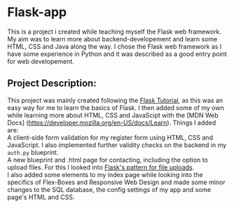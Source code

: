 # Flask-app

This is a project i created while teaching myself the Flask web framework. My aim was to learn more about backend-developement and learn some HTML, 
CSS and Java along the way. I chose the Flask web framework as I have some experience in Python and it was described as a good entry point for web developement. 


## Project Description:

This project was mainly created following the [Flask Tutorial](https://flask.palletsprojects.com/en/2.2.x/tutorial/), as this was an easy way for me to learn
the basics of Flask. I then added some of my own while learning more about HTML, CSS and JavaScipt with the 
[MDN Web Docs] (https://developer.mozilla.org/en-US/docs/Learn).
Things I added are:  
A client-side form validation for my register form using HTML, CSS and JavaScript. I also implemented further validity checks on the backend in my `auth.py` blueprint.  
A new blueprint and .html page for contacting, including the option to upload files. 
For this I looked into [Flask's pattern for file uploads](https://flask.palletsprojects.com/en/2.2.x/patterns/fileuploads/).  
I also added some elements to my index page while looking into the specifics of Flex-Boxes and Responsive Web Design and made some minor changes to the SQL database,
the config settings of my app and some page's HTML and CSS.

